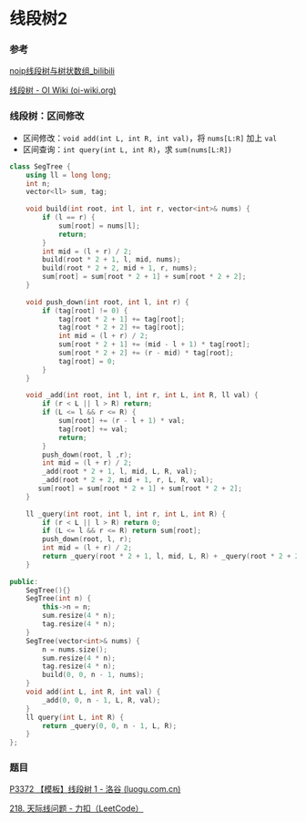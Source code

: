 # 线段树2

### 参考

[noip线段树与树状数组_bilibili](https://www.bilibili.com/video/BV1Tk4y1m7VM?p=5)

[线段树 - OI Wiki (oi-wiki.org)](https://oi-wiki.org/ds/seg/)



### 线段树：区间修改

- 区间修改：`void add(int L, int R, int val)`，将 `nums[L:R]` 加上 `val`
- 区间查询：`int query(int L, int R)`，求 `sum(nums[L:R])`

```cpp
class SegTree {
    using ll = long long;
    int n;
    vector<ll> sum, tag;
    
    void build(int root, int l, int r, vector<int>& nums) {
        if (l == r) {
            sum[root] = nums[l];
            return;
        }
        int mid = (l + r) / 2;
        build(root * 2 + 1, l, mid, nums);
        build(root * 2 + 2, mid + 1, r, nums);
        sum[root] = sum[root * 2 + 1] + sum[root * 2 + 2];
    }
    
    void push_down(int root, int l, int r) {
        if (tag[root] != 0) {
            tag[root * 2 + 1] += tag[root];
            tag[root * 2 + 2] += tag[root];
            int mid = (l + r) / 2;
            sum[root * 2 + 1] += (mid - l + 1) * tag[root];
            sum[root * 2 + 2] += (r - mid) * tag[root];
            tag[root] = 0;
        }
    }
    
    void _add(int root, int l, int r, int L, int R, ll val) {
        if (r < L || l > R) return;
        if (L <= l && r <= R) {
            sum[root] += (r - l + 1) * val;
            tag[root] += val;
            return;
        }
        push_down(root, l ,r);
        int mid = (l + r) / 2;
        _add(root * 2 + 1, l, mid, L, R, val);
        _add(root * 2 + 2, mid + 1, r, L, R, val);
       sum[root] = sum[root * 2 + 1] + sum[root * 2 + 2];
    }
    
    ll _query(int root, int l, int r, int L, int R) {
        if (r < L || l > R) return 0;
        if (L <= l && r <= R) return sum[root];
        push_down(root, l, r);
        int mid = (l + r) / 2;
        return _query(root * 2 + 1, l, mid, L, R) + _query(root * 2 + 2, mid + 1, r, L, R);
    }
    
public:
    SegTree(){}
    SegTree(int n) {
        this->n = n;
        sum.resize(4 * n);
        tag.resize(4 * n);
    }
    SegTree(vector<int>& nums) {
        n = nums.size();
        sum.resize(4 * n);
        tag.resize(4 * n);
        build(0, 0, n - 1, nums);
    }
    void add(int L, int R, int val) {
        _add(0, 0, n - 1, L, R, val);
    }
    ll query(int L, int R) {
        return _query(0, 0, n - 1, L, R);
    }
};
```



### 题目

[P3372 【模板】线段树 1 - 洛谷 (luogu.com.cn)](https://www.luogu.com.cn/problem/P3372)

[218. 天际线问题 - 力扣（LeetCode）](https://leetcode.cn/problems/the-skyline-problem/)